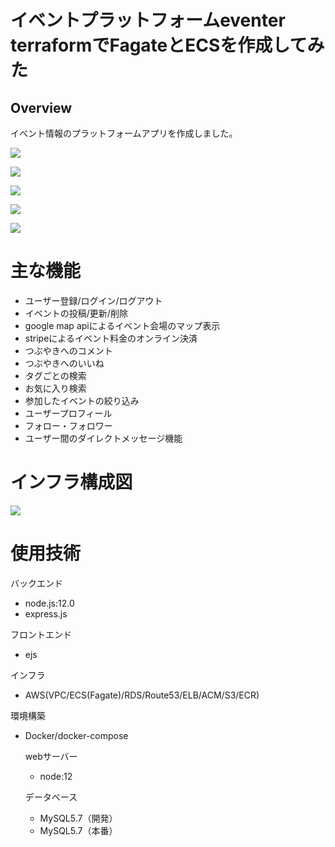 # イベントプラットフォームeventer　terraformでFagateとECSを作成してみた

## Overview
 
イベント情報のプラットフォームアプリを作成しました。

![](https://eventernagamori.s3.ap-northeast-1.amazonaws.com/fixedImage/event_list.png)


![](https://eventernagamori.s3.ap-northeast-1.amazonaws.com/fixedImage/event_detail.png)


![](https://eventernagamori.s3.ap-northeast-1.amazonaws.com/fixedImage/googlemapapi.png)

![](https://eventernagamori.s3.ap-northeast-1.amazonaws.com/fixedImage/payment.png)

![](https://eventernagamori.s3.ap-northeast-1.amazonaws.com/fixedImage/tweet_comment.png)


# 主な機能

* ユーザー登録/ログイン/ログアウト
* イベントの投稿/更新/削除
* google map apiによるイベント会場のマップ表示
* stripeによるイベント料金のオンライン決済
* つぶやきへのコメント
* つぶやきへのいいね
* タグごとの検索
* お気に入り検索
* 参加したイベントの絞り込み
* ユーザープロフィール
* フォロー・フォロワー
* ユーザー間のダイレクトメッセージ機能


# インフラ構成図
![](https://eventernagamori.s3.ap-northeast-1.amazonaws.com/fixedImage/Fagate_ECS_diagram.png)


# 使用技術

バックエンド
* node.js:12.0
* express.js

フロントエンド
* ejs

インフラ
* AWS(VPC/ECS(Fagate)/RDS/Route53/ELB/ACM/S3/ECR)

環境構築
* Docker/docker-compose

  webサーバー
  * node:12

  データベース
  * MySQL5.7（開発）
  * MySQL5.7（本番）




